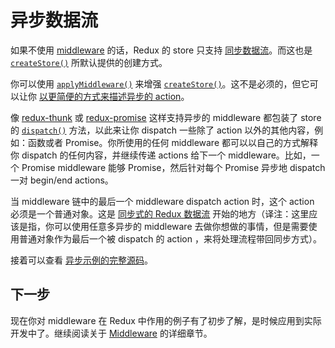 # 异步数据流

如果不使用 [middleware](Middleware.md) 的话，Redux 的 store 只支持 [同步数据流](../basics/DataFlow.md)。而这也是 [`createStore()`](../api/createStore.md) 所默认提供的创建方式。

你可以使用 [`applyMiddleware()`](../api/applyMiddleware.md) 来增强 [`createStore()`](../api/createStore.md)。这不是必须的，但它可以让你 [以更简便的方式来描述异步的 action](AsyncActions.md)。

像 [redux-thunk](https://github.com/gaearon/redux-thunk) 或 [redux-promise](https://github.com/acdlite/redux-promise) 这样支持异步的 middleware 都包装了 store 的 [`dispatch()`](../api/Store.md#dispatch) 方法，以此来让你 dispatch 一些除了 action 以外的其他内容，例如：函数或者 Promise。你所使用的任何 middleware 都可以以自己的方式解释你 dispatch 的任何内容，并继续传递 actions 给下一个 middleware。比如，一个 Promise middleware 能够 Promise，然后针对每个 Promise 异步地 dispatch 一对 begin/end actions。

当 middleware 链中的最后一个 middleware dispatch action 时，这个 action 必须是一个普通对象。这是 [同步式的 Redux 数据流](../basics/DataFlow.md) 开始的地方（译注：这里应该是指，你可以使用任意多异步的 middleware 去做你想做的事情，但是需要使用普通对象作为最后一个被 dispatch 的 action ，来将处理流程带回同步方式）。

接着可以查看 [异步示例的完整源码](ExampleRedditAPI.md)。

## 下一步

现在你对 middleware 在 Redux 中作用的例子有了初步了解，是时候应用到实际开发中了。继续阅读关于 [Middleware](Middleware.md) 的详细章节。